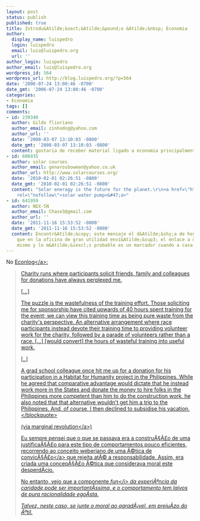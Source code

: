 ```yaml
---
layout: post
status: publish
published: true
title: Introdu&Atilde;&sect;&Atilde;&pound;o &Atilde;&nbsp; Economia
author:
  display_name: luispedro
  login: luispedro
  email: luis@luispedro.org
  url: ''
author_login: luispedro
author_email: luis@luispedro.org
wordpress_id: 564
wordpress_url: http://blog.luispedro.org/?p=564
date: '2006-07-24 13:00:46 -0700'
date_gmt: '2006-07-24 13:00:46 -0700'
categories:
- Economia
tags: []
comments:
- id: 239340
  author: Gildo flioriano
  author_email: zinhodog@yahoo.com
  author_url: ''
  date: '2008-03-07 13:10:03 -0800'
  date_gmt: '2008-03-07 13:10:03 -0800'
  content: gostaria de receber material ligado a economia principalmente a introducao
- id: 606935
  author: solar courses
  author_email: genarosbowman@yahoo.co.uk
  author_url: http://www.solarcourses.org/
  date: '2010-02-01 02:26:51 -0800'
  date_gmt: '2010-02-01 02:26:51 -0800'
  content: "Solar eneragy is the future for the planet.\r\n<a href=\"http:&#47;&#47;www.solarcourses.org&#47;\"
    rel=\"nofollow\">solar water pump<&#47;a>"
- id: 641959
  author: NEX-5N
  author_email: Chase3@gmail.com
  author_url: ''
  date: '2011-11-16 15:53:52 -0800'
  date_gmt: '2011-11-16 15:53:52 -0800'
  content: Encontr&Atilde;&copy; este mensaje el d&Atilde;&shy;a de hoy, mientras
    que en la oficina de gran utilidad envi&Atilde;&sup3; el enlace a m&Atilde;&shy;
    mismo y lo m&Atilde;&iexcl;s probable es un marcador cuando a casa
---
```

<p>No <a href="http:&#47;&#47;econlog.econlib.org&#47;archives&#47;2006&#47;07&#47;economics_and_c_1.html">Econlog<&#47;a>:</p>
<blockquote><p>Charity runs where participants solicit friends, family and colleagues for donations have always perplexed me.</p>
<p>[...]</p>
<p>The puzzle is the wastefulness of the training effort. Those soliciting me for sponsorship have cited upwards of 40 hours spent training for the event; we can view this training time as being pure waste from the charity's perspective. An alternative arrangement where race participants instead devote their training time to providing volunteer work for the charity, followed by a parade of volunteers rather than a race, [...] [would convert] the hours of wasteful training into useful work. </p>
<p>[..]</p>
<p>A grad school colleague once hit me up for a donation for his participation in a Habitat for Humanity project in the Philippines. While he agreed that comparative advantage would dictate that he instead work more in the States and donate the money to hire folks in the Philippines more competent than him to do the construction work, he also noted that that alternative wouldn't get him a trip to the Philippines. And, of course, I then declined to subsidise his vacation.<&#47;blockquote></p>
<p>(via <a href="http:&#47;&#47;www.marginalrevolution.com&#47;marginalrevolution&#47;2006&#47;07&#47;a_young_economi.html">marginal revolution<&#47;a>)</p>
<p>Eu sempre pensei que o que se passava era a constru&Atilde;&sect;&Atilde;&pound;o de uma justifica&Atilde;&sect;&Atilde;&pound;o para este tipo de comportamentos pouco eficientes, recorrendo ao conceito weberiano de uma <a href="http:&#47;&#47;blog.luispedro.org&#47;?p=399">&Atilde;&copy;tica de convic&Atilde;&sect;&Atilde;&pound;o<&#47;a> que rejeita at&Atilde;&copy; a responsabilidade. Assim, era criada uma concep&Atilde;&sect;&Atilde;&pound;o &Atilde;&copy;tica que considerava moral este desperd&Atilde;&shy;cio.</p>
<p>No entanto, vejo que a componente <i>fun<&#47;i> da experi&Atilde;&ordf;ncia da caridade pode ser important&Atilde;&shy;ssima, e o comportamento tem laivos de pura racionalidade ego&Atilde;&shy;sta.</p>
<p>Talvez, neste caso, se junte o moral ao agrad&Atilde;&iexcl;vel, em preju&Atilde;&shy;zo do &Atilde;&ordm;til.</p>
